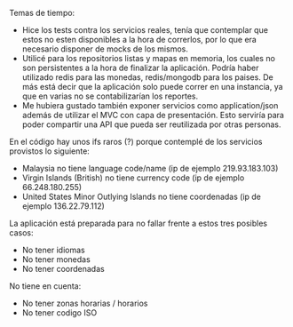 Temas de tiempo:
- Hice los tests contra los servicios reales, tenía que contemplar que estos no esten disponibles a la hora de correrlos, por lo que era necesario disponer de mocks de los mismos.
- Utilicé para los repositorios listas y mapas en memoria, los cuales no son persistentes a la hora de finalizar la aplicación. Podría haber utilizado redis para las monedas, redis/mongodb para los paises. De más está decir que la aplicación solo puede correr en una instancia, ya que en varias no se contabilizarían los reportes.
- Me hubiera gustado también exponer servicios como application/json además de utilizar el MVC con capa de presentación. Esto serviría para poder compartir una API que pueda ser reutilizada por otras personas.

En el código hay unos ifs raros (?) porque contemplé de los servicios provistos lo siguiente:

- Malaysia no tiene language code/name (ip de ejemplo 219.93.183.103)
- Virgin Islands (British) no tiene currency code (ip de ejemplo 66.248.180.255)
- United States Minor Outlying Islands no tiene coordenadas (ip de ejemplo 136.22.79.112)

La aplicación está preparada para no fallar frente a estos tres posibles casos:
- No tener idiomas
- No tener monedas
- No tener coordenadas

No tiene en cuenta:
- No tener zonas horarias / horarios
- No tener codigo ISO
